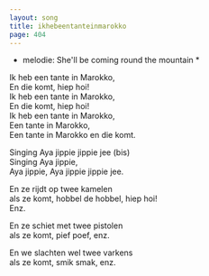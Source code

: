 ```yaml
---
layout: song
title: ikhebeentanteinmarokko
page: 404
---
```


* melodie: She'll be coming round the mountain *  

Ik heb een tante in Marokko,  
En die komt, hiep hoi!  
Ik heb een tante in Marokko,  
En die komt, hiep hoi!  
Ik heb een tante in Marokko,  
Een tante in Marokko,  
Een tante in Marokko en die komt.  

Singing Aya jippie jippie jee (bis)  
Singing Aya jippie,  
Aya jippie, Aya jippie jippie jee.  

En ze rijdt op twee kamelen  
als ze komt, hobbel de hobbel, hiep hoi!  
Enz.  

En ze schiet met twee pistolen  
als ze komt, pief poef, enz.  

En we slachten wel twee varkens  
als ze komt, smik smak, enz.   
